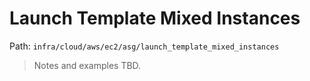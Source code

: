 # Launch Template Mixed Instances

Path: `infra/cloud/aws/ec2/asg/launch_template_mixed_instances`

> Notes and examples TBD.
